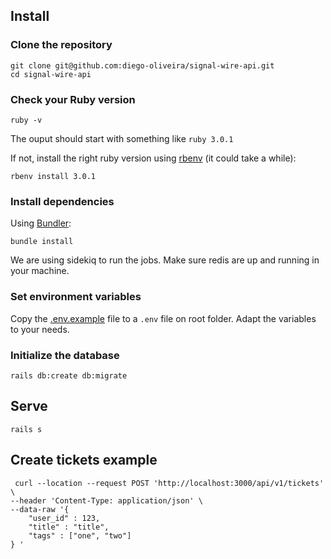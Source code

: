 ## Install

### Clone the repository

```shell
git clone git@github.com:diego-oliveira/signal-wire-api.git
cd signal-wire-api
```

### Check your Ruby version

```shell
ruby -v
```

The ouput should start with something like `ruby 3.0.1`

If not, install the right ruby version using [rbenv](https://github.com/rbenv/rbenv) (it could take a while):

```shell
rbenv install 3.0.1
```

### Install dependencies

Using [Bundler](https://github.com/bundler/bundler):

```shell
bundle install
```
We are using sidekiq to run the jobs. Make sure redis are up and running in your machine. 

### Set environment variables

Copy the [.env.example](https://github.com/diego-oliveira/signal-wire-api/blob/master/.env.example) file to a `.env` file on root folder. Adapt the variables to your needs.

### Initialize the database

```shell
rails db:create db:migrate
```

## Serve

```shell
rails s
```

## Create tickets example

```shell
 curl --location --request POST 'http://localhost:3000/api/v1/tickets' \
--header 'Content-Type: application/json' \
--data-raw '{
    "user_id" : 123,
    "title" : "title",
    "tags" : ["one", "two"]
} '
```

